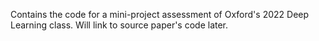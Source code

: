 Contains the code for a mini-project assessment of Oxford's 2022 Deep Learning class. Will link to source paper's code later.
